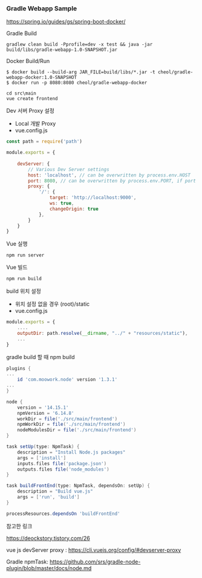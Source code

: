 ### Gradle Webapp Sample

https://spring.io/guides/gs/spring-boot-docker/

Gradle Build
```
gradlew clean build -Pprofile=dev -x test && java -jar build/libs/gradle-webapp-1.0-SNAPSHOT.jar
```

Docker Build/Run
```
$ docker build --build-arg JAR_FILE=build/libs/*.jar -t cheol/gradle-webapp-docker:1.0-SNAPSHOT
$ docker run -p 8080:8080 cheol/gradle-webapp-docker
```

```text
cd src\main
vue create frontend
```

Dev 서버 Proxy 설정
- Local 개발 Proxy
- vue.config.js
```javascript
const path = require('path')

module.exports = {
    
    devServer: {
        // Various Dev Server settings
        host: 'localhost', // can be overwritten by process.env.HOST
        port: 8080, // can be overwritten by process.env.PORT, if port is in use, a free one will be determined
        proxy: {
            '/': {
                target: 'http://localhost:9000',
                ws: true,
                changeOrigin: true
            },
        }
    }
}
```

Vue 실행
```
npm run server
```

Vue 빌드
```javascript
npm run build
```

build 위치 설정
- 위치 설정 없을 경우 (root)/static
- vue.config.js
```javascript
module.exports = {
    ....
    outputDir: path.resolve(__dirname, "../" + "resources/static"),
    ...
}
```

gradle build 할 때 npm build
```groovy
plugins {
...
    id 'com.moowork.node' version '1.3.1'
...
}

node {
    version = '14.15.1'
    npmVersion = '6.14.8'
    workDir = file('./src/main/frontend')
    npmWorkDir = file('./src/main/frontend')
    nodeModulesDir = file('./src/main/frontend')
}
```

```groovy
task setUp(type: NpmTask) {
    description = "Install Node.js packages"
    args = ['install']
    inputs.files file('package.json')
    outputs.files file('node_modules')
}

task buildFrontEnd(type: NpmTask, dependsOn: setUp) {
    description = "Build vue.js"
    args = ['run', 'build']
}

processResources.dependsOn 'buildFrontEnd'
```

참고한 링크

https://deockstory.tistory.com/26

vue js devServer proxy : https://cli.vuejs.org/config/#devserver-proxy

Gradle npmTask: https://github.com/srs/gradle-node-plugin/blob/master/docs/node.md